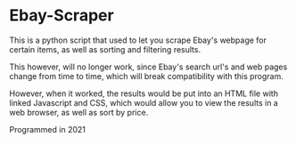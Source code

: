 # Ebay-Scraper

This is a python script that used to let you scrape Ebay's webpage for certain items, as well as sorting and filtering results.

This however, will no longer work, since Ebay's search url's and web pages change from time to time, which will break compatibility with this program.


However, when it worked, the results would be put into an HTML file with linked Javascript and CSS, which would allow you to view the results in a web browser, as well as sort by price.

Programmed in 2021
